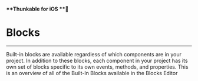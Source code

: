 #### **Thunkable for iOS **

# Blocks

---

Built-in blocks are available regardless of which components are in your project. In addition to these blocks, each component in your project has its own set of blocks specific to its own events, methods, and properties. This is an overview of all of the Built-In Blocks available in the Blocks Editor




